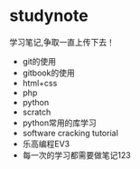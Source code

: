 # studynote
学习笔记,争取一直上传下去！
- git的使用
- gitbook的使用
- html+css
- php
- python
- scratch
- python常用的库学习
- software cracking tutorial
- 乐高编程EV3
- 每一次的学习都需要做笔记123
